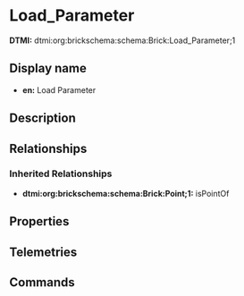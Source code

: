 # Load_Parameter
**DTMI:** dtmi:org:brickschema:schema:Brick:Load_Parameter;1
## Display name
- **en:** Load Parameter
## Description
## Relationships
### Inherited Relationships
* **dtmi:org:brickschema:schema:Brick:Point;1:** isPointOf
## Properties
## Telemetries
## Commands
